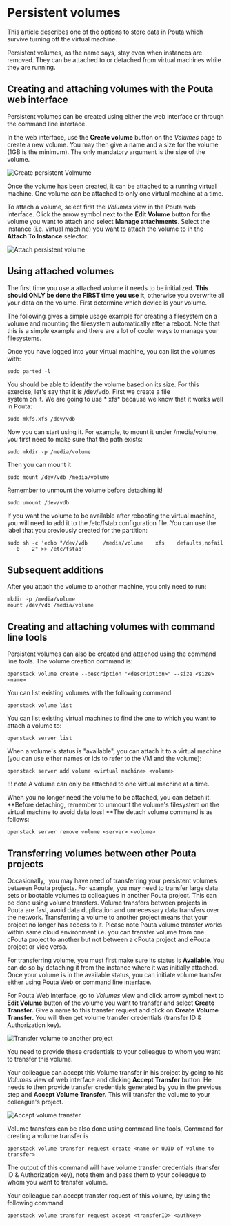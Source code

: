 # Persistent volumes

This article describes one of the options to store data in Pouta which
survive turning off the virtual machine.

Persistent volumes,  as the  name says, stay  even when  instances are
removed. They  can be  attached to  or detached  from virtual machines
while they are running.

## Creating and attaching volumes with the Pouta web interface

Persistent volumes  can be created  using either the web  interface or
through the command line interface.

In  the  web  interface,  use  the **Create  volume**  button  on  the
*Volumes* page to create a new volume.  You may then give a name and a
size for the volume (1GB is  the minimum). The only mandatory argument
is the size of the volume.

![Create persistent Volmume](/img/create-volume-horizon.png)

Once the  volume has  been created,  it can be  attached to  a running
virtual  machine. One  volume  can  be attached  to  only one  virtual
machine at a time.

To attach a  volume, select first the *Volumes* view  in the Pouta web
interface. Click the  arrow symbol next to the  **Edit Volume** button
for   the   volume   you    want   to   attach   and   select **Manage
attachments**. Select the instance (i.e.  virtual machine) you want to
attach the volume to in the **Attach To Instance** selector.

![Attach persistent volume](/img/volume-attach-horizon2.png)

## Using attached volumes

The first time  you use a attached volume it  needs to be initialized.
**This should ONLY be done the  FIRST time you use it**, otherwise you
overwrite all your data on the volume. First determine which device is
your volume.

The following gives  a simple usage example for  creating a filesystem
on  a   volume  and mounting  the  filesystem   automatically after  a
reboot.  Note that  this  is a  simple  example and  there  are a  lot
of cooler ways to manage your filesystems.

Once  you have  logged into  your virtual  machine, you  can list  the
volumes with:

    sudo parted -l

You should be able to identify the  volume based on its size. For this
exercise,  let's say  that  it  is /dev/vdb.  First  we create  a file  
system on  it.  We  are going  to
use * xfs* because we  know that it works well in Pouta:

    sudo mkfs.xfs /dev/vdb

Now  you  can   start  using  it. For  example,  to   mount  it  under
/media/volume, you first need to make sure that the path exists:

    sudo mkdir -p /media/volume

Then you can mount it

    sudo mount /dev/vdb /media/volume

Remember to unmount the volume before detaching it!

    sudo umount /dev/vdb

If you  want the volume  to be  available after rebooting  the virtual
machine, you will need to add it to the /etc/fstab configuration file.
You can use the label that you previously created for the partition:

    sudo sh -c 'echo "/dev/vdb     /media/volume    xfs    defaults,nofail    0    2" >> /etc/fstab'

## Subsequent additions

After you attach the volume to another machine, you only need to run:

    mkdir -p /media/volume
    mount /dev/vdb /media/volume

## Creating and attaching volumes with command line tools

Persistent volumes can also be  created and attached using the command
line tools. The volume creation command is:

```
openstack volume create --description "<description>" --size <size> <name>
```

You can list existing volumes with the following command:

```
openstack volume list
```

You can  list existing virtual machines  to find the one  to which you
want to attach a volume to:

```
openstack server list
```

When a volume's status is "available",  you can attach it to a virtual
machine (you can  use either names or  ids to refer to the  VM and the
volume):

```
openstack server add volume <virtual machine> <volume>
```

!!! note
    A volume can only be  attached to one virtual machine at a time.

When you  no longer  need the  volume to be  attached, you  can detach
it. **Before detaching, remember to unmount the volume's filesystem on
the virtual machine to avoid data loss! **The detach volume command is
as follows:

```
openstack server remove volume <server> <volume>
```

## Transferring volumes between other Pouta projects

Occasionally,   you  may have  need  of  transferring your  persistent
volumes between Pouta projects. For  example, you may need to transfer
large data  sets or  bootable volumes to  colleagues in  another Pouta
project. This  can be done  using volume transfers.   Volume transfers
between  projects  in  Pouta  are fast,  avoid  data  duplication  and
unnecessary data transfers  over the network. Transferring  a volume to
another project  means that your project  no longer has access  to it.
Please note Pouta volume transfer  works within same cloud environment
i.e.  you can  transfer volume from one cPouta project  to another but
not between a cPouta project and ePouta project or vice versa.

For  transferring  volume,  you  must   first  make  sure  its  status
is **Available**.  You can  do so  by detaching  it from  the instance
where it was initially attached. Once  your volume is in the available
status, you  can initiate  volume transfer either  using Pouta  Web or
command line interface.

For Pouta Web interface,  go to *Volumes* view and  click arrow symbol
next to **Edit Volume** button of  the volume you want to transfer and
select **Create Transfer.**  Give a name to this  transfer request and
click on **Create Volume Transfer.** You will then get volume transfer
credentials (transfer ID & Authorization key).

![Transfer volume to another project](/img/pouta-volume-transfer-creation.png)

You need  to provide these credentials  to your colleague to  whom you
want to transfer this volume.

Your colleague can accept this Volume transfer in his project by going
to  his  *Volumes*  view  of   web  interface  and  clicking  **Accept
Transfer**  button.  He needs  to  then  provide transfer  credentials
generated by you in the  previous step and **Accept Volume Transfer.**
This will transfer the volume to your colleague's project.

![Accept volume transfer](/img/pouta-accept-volume-transfer.png)

Volume transfers  can be also  done using command line  tools, Command
for creating a volume transfer is

    openstack volume transfer request create <name or UUID of volume to transfer>

The  output  of this  command  will  have volume transfer  credentials
(transfer ID  & Authorization key),  note them  and pass them  to your
colleague to whom you want to transfer volume.

Your colleague  can accept transfer  request of this volume,  by using
the following command

    openstack volume transfer request accept <transferID> <authKey>


